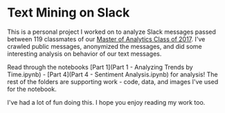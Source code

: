 # Text Mining on Slack

This is a personal project I worked on to analyze Slack messages passed between 119 classmates of our [Master of Analytics Class of 2017](http://analytics.ncsu.edu/?page_id=243). I've crawled public messages, anonymized the messages, and did some interesting analysis on behavior of our text messages. 

Read through the notebooks [Part 1](Part 1 - Analyzing Trends by Time.ipynb) - [Part 4](Part 4 - Sentiment Analysis.ipynb) for analysis! The rest of the folders are supporting work - code, data, and images I've used for the notebook. 

I've had a lot of fun doing this. I hope you enjoy reading my work too.
